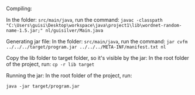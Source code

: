 Compiling:

In the folder: `src/main/java`, run the command:
`javac -classpath "C:\Users\guisi\Desktop\workspace\java\project1\lib\wordnet-random-name-1.5.jar;" nl/guisilver/Main.java`

Generating jar file:
In the folder: `src/main/java`, run the command:
`jar cvfm ../../../target/program.jar ../../../META-INF/manifest.txt nl`

Copy the lib folder to target folder, so it's visible by the jar:
In the root folder of the project, run:
`cp -r lib target`

Running the jar:
In the root folder of the project, run:

`java -jar target/program.jar`